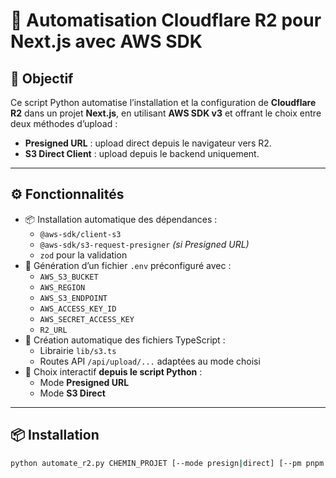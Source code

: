 # 🚀 Automatisation Cloudflare R2 pour Next.js avec AWS SDK

## 🎯 Objectif

Ce script Python automatise l’installation et la configuration de **Cloudflare R2** dans un projet **Next.js**, en utilisant **AWS SDK v3** et offrant le choix entre deux méthodes d’upload :  

- **Presigned URL** : upload direct depuis le navigateur vers R2.  
- **S3 Direct Client** : upload depuis le backend uniquement.  

---

## ⚙️ Fonctionnalités

- 📦 Installation automatique des dépendances :
  - `@aws-sdk/client-s3`
  - `@aws-sdk/s3-request-presigner` *(si Presigned URL)*
  - `zod` pour la validation
- 📝 Génération d’un fichier `.env` préconfiguré avec :
  - `AWS_S3_BUCKET`
  - `AWS_REGION`
  - `AWS_S3_ENDPOINT`
  - `AWS_ACCESS_KEY_ID`
  - `AWS_SECRET_ACCESS_KEY`
  - `R2_URL`
- 📂 Création automatique des fichiers TypeScript :
  - Librairie `lib/s3.ts`
  - Routes API `/api/upload/...` adaptées au mode choisi
- 🔄 Choix interactif **depuis le script Python** :
  - Mode **Presigned URL**
  - Mode **S3 Direct**

---

## 📦 Installation

```bash
python automate_r2.py CHEMIN_PROJET [--mode presign|direct] [--pm pnpm|npm|yarn]
